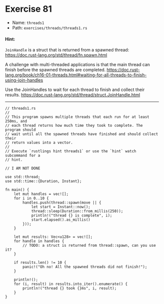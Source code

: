 # Exercise 81

- Name: ```threads1```
- Path: ```exercises/threads/threads1.rs```
#### Hint: 

`JoinHandle` is a struct that is returned from a spawned thread:
https://doc.rust-lang.org/std/thread/fn.spawn.html

A challenge with multi-threaded applications is that the main thread can
finish before the spawned threads are completed.
https://doc.rust-lang.org/book/ch16-01-threads.html#waiting-for-all-threads-to-finish-using-join-handles

Use the JoinHandles to wait for each thread to finish and collect their results.
https://doc.rust-lang.org/std/thread/struct.JoinHandle.html



---



```rust,editable
// threads1.rs
//
// This program spawns multiple threads that each run for at least 250ms, and
// each thread returns how much time they took to complete. The program should
// wait until all the spawned threads have finished and should collect their
// return values into a vector.
//
// Execute `rustlings hint threads1` or use the `hint` watch subcommand for a
// hint.

// I AM NOT DONE

use std::thread;
use std::time::{Duration, Instant};

fn main() {
    let mut handles = vec![];
    for i in 0..10 {
        handles.push(thread::spawn(move || {
            let start = Instant::now();
            thread::sleep(Duration::from_millis(250));
            println!("thread {} is complete", i);
            start.elapsed().as_millis()
        }));
    }

    let mut results: Vec<u128> = vec![];
    for handle in handles {
        // TODO: a struct is returned from thread::spawn, can you use it?
    }

    if results.len() != 10 {
        panic!("Oh no! All the spawned threads did not finish!");
    }

    println!();
    for (i, result) in results.into_iter().enumerate() {
        println!("thread {} took {}ms", i, result);
    }
}

```
